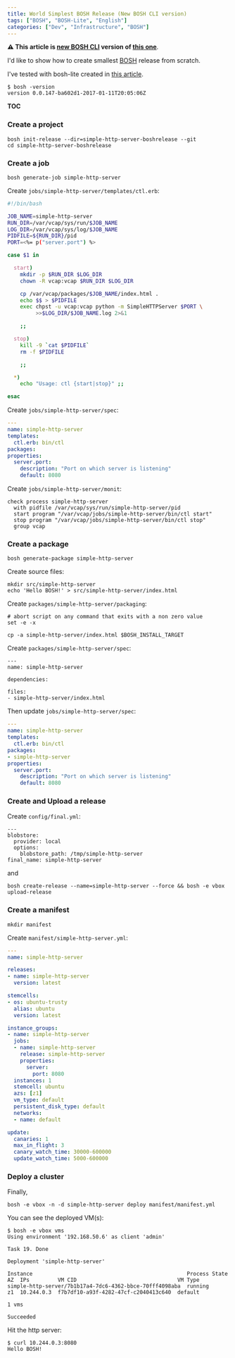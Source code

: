 ```yaml
---
title: World Simplest BOSH Release (New BOSH CLI version)
tags: ["BOSH", "BOSH-Lite", "English"]
categories: ["Dev", "Infrastructure", "BOSH"]
---
```


**⚠️ This article is [new BOSH CLI](https://github.com/cloudfoundry/bosh-cli) version of [this one](https://blog.ik.am/entries/399)**.

I'd like to show how to create smallest [BOSH](http://bosh.io) release from scratch.

I've tested with bosh-lite created in [this article](https://blog.ik.am/entries/404).

```
$ bosh -version
version 0.0.147-ba602d1-2017-01-11T20:05:06Z
```

**TOC**
<!-- toc -->

### Create a project

```
bosh init-release --dir=simple-http-server-boshrelease --git
cd simple-http-server-boshrelease
```

### Create a job

```
bosh generate-job simple-http-server
```

Create `jobs/simple-http-server/templates/ctl.erb`:

``` bash
#!/bin/bash

JOB_NAME=simple-http-server
RUN_DIR=/var/vcap/sys/run/$JOB_NAME
LOG_DIR=/var/vcap/sys/log/$JOB_NAME
PIDFILE=${RUN_DIR}/pid
PORT=<%= p("server.port") %>

case $1 in

  start)
    mkdir -p $RUN_DIR $LOG_DIR
    chown -R vcap:vcap $RUN_DIR $LOG_DIR

    cp /var/vcap/packages/$JOB_NAME/index.html .
    echo $$ > $PIDFILE
    exec chpst -u vcap:vcap python -m SimpleHTTPServer $PORT \
         >>$LOG_DIR/$JOB_NAME.log 2>&1

    ;;

  stop)
    kill -9 `cat $PIDFILE`
    rm -f $PIDFILE

    ;;

  *)
    echo "Usage: ctl {start|stop}" ;;

esac
```

Create `jobs/simple-http-server/spec`:

``` yaml
---
name: simple-http-server
templates:
  ctl.erb: bin/ctl
packages:
properties:
  server.port:
    description: "Port on which server is listening"
    default: 8080
```

Create `jobs/simple-http-server/monit`:

```
check process simple-http-server
  with pidfile /var/vcap/sys/run/simple-http-server/pid
  start program "/var/vcap/jobs/simple-http-server/bin/ctl start"
  stop program "/var/vcap/jobs/simple-http-server/bin/ctl stop"
  group vcap
```

### Create a package

```
bosh generate-package simple-http-server
```

Create source files:

```
mkdir src/simple-http-server
echo 'Hello BOSH!' > src/simple-http-server/index.html
```

Create `packages/simple-http-server/packaging`:

```
# abort script on any command that exits with a non zero value
set -e -x

cp -a simple-http-server/index.html $BOSH_INSTALL_TARGET
```

Create `packages/simple-http-server/spec`:

```
---
name: simple-http-server

dependencies:

files:
- simple-http-server/index.html
```

Then update `jobs/simple-http-server/spec`:

``` yaml
---
name: simple-http-server
templates:
  ctl.erb: bin/ctl
packages:
- simple-http-server
properties:
  server.port:
    description: "Port on which server is listening"
    default: 8080
```

### Create and Upload a release

Create `config/final.yml`:

```
---
blobstore:
  provider: local
  options:
    blobstore_path: /tmp/simple-http-server
final_name: simple-http-server
```

and

```
bosh create-release --name=simple-http-server --force && bosh -e vbox upload-release
```

### Create a manifest

```
mkdir manifest
```

Create `manifest/simple-http-server.yml`:

``` yaml
---
name: simple-http-server

releases:
- name: simple-http-server
  version: latest

stemcells:
- os: ubuntu-trusty
  alias: ubuntu
  version: latest

instance_groups:
- name: simple-http-server
  jobs:
  - name: simple-http-server
    release: simple-http-server
    properties:
      server:
        port: 8080
  instances: 1
  stemcell: ubuntu
  azs: [z1]
  vm_type: default
  persistent_disk_type: default
  networks:
  - name: default

update:
  canaries: 1
  max_in_flight: 3
  canary_watch_time: 30000-600000
  update_watch_time: 5000-600000
```

### Deploy a cluster

Finally,

```
bosh -e vbox -n -d simple-http-server deploy manifest/manifest.yml
```

You can see the deployed VM(s):

```
$ bosh -e vbox vms
Using environment '192.168.50.6' as client 'admin'

Task 19. Done

Deployment 'simple-http-server'

Instance                                                 Process State  AZ  IPs         VM CID                                VM Type  
simple-http-server/7b1b17a4-7dc6-4362-bbce-70fff4098aba  running        z1  10.244.0.3  f7b7df10-a93f-4282-47cf-c2040413c640  default  

1 vms

Succeeded  
```

Hit the http server:

```
$ curl 10.244.0.3:8080
Hello BOSH!
```

